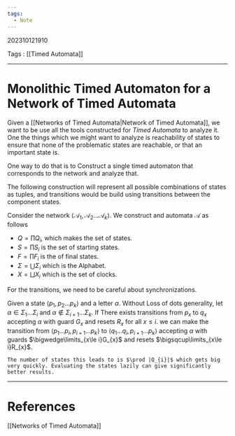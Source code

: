 ```yaml
---
tags:
  - Note
---
```

202310121910

Tags : [[Timed Automata]]

---
# Monolithic Timed Automaton for a Network of Timed Automata

Given a [[Networks of Timed Automata|Network of Timed Automata]], we want to be use all the tools constructed for *Timed Automata* to analyze it. One the things which we might want to analyze is reachability of states to ensure that none of the problematic states are reachable, or that an important state is.

One way to do that is to Construct a single timed automaton that corresponds to the network and analyze that.

The following construction will represent all possible combinations of states as tuples, and transitions would be build using transitions between the component states.

Consider the network $\langle \mathcal A_{1},\mathcal A_{2}\dots \mathcal A_{k}\rangle$.
We construct and automata $\mathcal A$ as follows
- $Q = \prod Q_{i}$, which makes the set of states.
- $S = \prod S_{i}$ is the set of starting states.
- $F = \prod F_{i}$ is the of final states.
- $\Sigma = \bigcup \Sigma_{i}$ which is the Alphabet.
- $X = \bigsqcup X_{i}$ which is the set of clocks.

For the transitions, we need to be careful about synchronizations.

Given a state $\langle p_{1}, p_{2}\dots p_{k}\rangle$ and a letter $\alpha$. Without Loss of dots generality, let $\alpha\in \Sigma_{1}\dots \Sigma_{i}$ and $\alpha\notin \Sigma_{i+1}\dots \Sigma_{k}$.
If There exists transitions from $p_{x}$ to $q_{x}$ accepting $\alpha$ with guard $G_x$ and resets $R_{x}$ for all $x\le i$. we can make the transition from $\langle p_{1}\dots p_{i},p_{i+1}\dots p_{k}\rangle$ to $\langle q_{1}\dots q_{i},p_{i+1}\dots p_{k}\rangle$ accepting $\alpha$ with guards $\bigwedge\limits_{x\le i}G_{x}$ and resets $\bigsqcup\limits_{x\le i}R_{x}$.

```ad-warning
The number of states this leads to is $\prod |Q_{i}|$ which gets big very quickly. Evaluating the states lazily can give significantly better results.
```

---
# References
[[Networks of Timed Automata]]